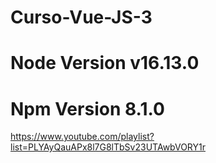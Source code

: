 # Curso-Vue-JS-3

# Node Version v16.13.0

# Npm Version 8.1.0

https://www.youtube.com/playlist?list=PLYAyQauAPx8l7G8lTbSv23UTAwbVORY1r
